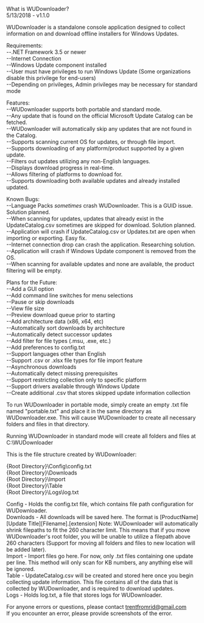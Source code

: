 What is WUDownloader?  
5/13/2018 - v1.1.0

WUDownloader is a standalone console application designed to collect information on and download offline installers
for Windows Updates.

Requirements:  
--.NET Framework 3.5 or newer  
--Internet Connection  
--Windows Update component installed  
--User must have privileges to run Windows Update (Some organizations disable this privilege for end-users)  
--Depending on privileges, Admin privileges may be necessary for standard mode  

Features:  
--WUDownloader supports both portable and standard mode.  
--Any update that is found on the official Microsoft Update Catalog can be fetched.  
--WUDownloader will automatically skip any updates that are not found in the Catalog.  
--Supports scanning current OS for updates, or through file import.  
--Supports downloading of any platform/product supported by a given update.  
--Filters out updates utilizing any non-English languages.  
--Displays download progress in real-time.  
--Allows filtering of platforms to download for.  
--Supports downloading both available updates and already installed updated.  

Known Bugs:  
--Language Packs *sometimes* crash WUDownloader. This is a GUID issue. Solution planned.  
--When scanning for updates, updates that already exist in the UpdateCatalog.csv sometimes are skipped
	for download. Solution planned.  
--Application will crash if UpdateCatalog.csv or Updates.txt are open when importing or exporting. Easy fix.  
--Internet connection drop can crash the application. Researching solution.  
--Application will crash if Windows Update component is removed from the OS.  
--When scanning for available updates and none are available, the product filtering will be empty.  

Plans for the Future:  
--Add a GUI option  
--Add command line switches for menu selections  
--Pause or skip downloads  
--View file size  
--Preview download queue prior to starting  
--Add architecture data (x86, x64, etc)  
--Automatically sort downloads by architecture  
--Automatically detect successor updates  
--Add filter for file types (.msu, .exe, etc.)  
--Add preferences to config.txt  
--Support languages other than English  
--Support .csv or .xlsx file types for file import feature  
--Asynchronous downloads  
--Automatically detect missing prerequisites  
--Support restricting collection only to specific platform  
--Support drivers available through Windows Update  
--Create additional .csv that stores skipped update information collection  

To run WUDownloader in portable mode, simply create an empty .txt file named "portable.txt" and place it in 
the same directory as WUDownloader.exe. This will cause WUDownloader to create all necessary folders and files 
in that directory.  

Running WUDownloader in standard mode will create all folders and files at C:\WUDownloader

This is the file structure created by WUDownloader:

{Root Directory}\Config\config.txt  
{Root Directory}\Downloads  
{Root Directory}\Import  
{Root Directory}\Table  
{Root Directory}\Logs\log.txt  

Config - Holds the config.txt file, which contains file path configuration for WUDownloader.  
Downloads - All downloads will be saved here. The format is [ProductName]\[Update Title]\[Filename].[extension]
	Note: WUDownloader will automatically shrink filepaths to fit the 260 character limit. This means that
	if you move WUDownloader's root folder, you will be unable to utilize a filepath above 260 characters
	(Support for moving all folders and files to new location will be added later).  
Import - Import files go here. For now, only .txt files containing one update per line. This method will only scan
	for KB numbers, any anything else will be ignored.  
Table - UpdateCatalog.csv will be created and stored here once you begin collecting update information. This file
	contains all of the data that is collected by WUDownloader, and is required to download updates.  
Logs - Holds log.txt, a file that stores logs for WUDownloader.  

For anyone errors or questions, please contact trentfromrid@gmail.com  
If you encounter an error, please provide screenshots of the error.
